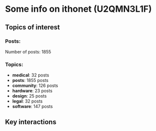 # Some info on ithonet (U2QMN3L1F)


## Topics of interest

### Posts: 

Number of posts: 1855

### Topics:

* __medical__: 32 posts
* __posts__: 1855 posts
* __community__: 126 posts
* __hardware__: 23 posts
* __design__: 25 posts
* __legal__: 32 posts
* __software__: 147 posts

## Key interactions 

